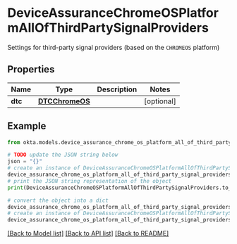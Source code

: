 # DeviceAssuranceChromeOSPlatformAllOfThirdPartySignalProviders

Settings for third-party signal providers (based on the `CHROMEOS` platform)

## Properties

Name | Type | Description | Notes
------------ | ------------- | ------------- | -------------
**dtc** | [**DTCChromeOS**](DTCChromeOS.md) |  | [optional] 

## Example

```python
from okta.models.device_assurance_chrome_os_platform_all_of_third_party_signal_providers import DeviceAssuranceChromeOSPlatformAllOfThirdPartySignalProviders

# TODO update the JSON string below
json = "{}"
# create an instance of DeviceAssuranceChromeOSPlatformAllOfThirdPartySignalProviders from a JSON string
device_assurance_chrome_os_platform_all_of_third_party_signal_providers_instance = DeviceAssuranceChromeOSPlatformAllOfThirdPartySignalProviders.from_json(json)
# print the JSON string representation of the object
print(DeviceAssuranceChromeOSPlatformAllOfThirdPartySignalProviders.to_json())

# convert the object into a dict
device_assurance_chrome_os_platform_all_of_third_party_signal_providers_dict = device_assurance_chrome_os_platform_all_of_third_party_signal_providers_instance.to_dict()
# create an instance of DeviceAssuranceChromeOSPlatformAllOfThirdPartySignalProviders from a dict
device_assurance_chrome_os_platform_all_of_third_party_signal_providers_from_dict = DeviceAssuranceChromeOSPlatformAllOfThirdPartySignalProviders.from_dict(device_assurance_chrome_os_platform_all_of_third_party_signal_providers_dict)
```
[[Back to Model list]](../README.md#documentation-for-models) [[Back to API list]](../README.md#documentation-for-api-endpoints) [[Back to README]](../README.md)



